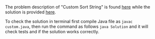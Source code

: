 The problem description of "Custom Sort String" is found [here](https://leetcode.com/problems/custom-sort-string/) while the solution is provided [here](https://github.com/aurimas13/Solutions-To-Problems/blob/main/LeetCode/Java%20Solutions/Custom%20Sort%20String/custom.java).

To check the solution in terminal first compile Java file as `javac custom.java`, then run the command as follows `java Solution` and it will check tests and if the solution works correctly.
